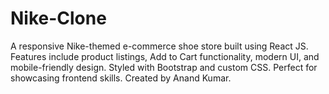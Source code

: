 # Nike-Clone
A responsive Nike-themed e-commerce shoe store built using React JS. Features include product listings, Add to Cart functionality, modern UI, and mobile-friendly design. Styled with Bootstrap and custom CSS. Perfect for showcasing frontend skills. Created by Anand Kumar.
